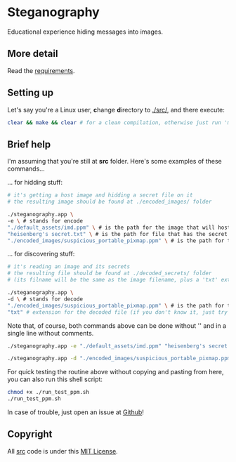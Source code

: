 # Steganography
Educational experience hiding messages into images.

## More detail
Read the [requirements](./docs/proposta_ufrn_bti_itp_2017_1.pdf).

## Setting up
Let's say you're a Linux user, **c**hange **d**irectory to [./src/](./src/), and there execute:

```sh
clear && make && clear # for a clean compilation, otherwise just run 'make'
```

## Brief help
I'm assuming that you're still at **src** folder. Here's some examples of these commands...

... for hidding stuff:

```sh
# it's getting a host image and hidding a secret file on it
# the resulting image should be found at ./encoded_images/ folder

./steganography.app \
-e \ # stands for encode
"./default_assets/imd.ppm" \ # is the path for the image that will host the secret data
"heisenberg's secret.txt" \ # is the path for file that has the secret data
"./encoded_images/suspicious_portable_pixmap.ppm" \ # is the path for the resulting file
```

... for discovering stuff:

```sh
# it's reading an image and its secrets
# the resulting file should be found at ./decoded_secrets/ folder
# (its filname will be the same as the image filename, plus a 'txt' extension in this case)

./steganography.app \ 
-d \ # stands for decode
"./encoded_images/suspicious_portable_pixmap.ppm" \ # is the path for the image already hosting a secret data
"txt" # extension for the decoded file (if you don't know it, just try 'txt')
```

Note that, of course, both commands above can be done without '\' and in a single line without comments.

```sh
./steganography.app -e "./default_assets/imd.ppm" "heisenberg's secret.txt" "./encoded_images/suspicious_portable_pixmap.ppm"
```

```sh
./steganography.app -d "./encoded_images/suspicious_portable_pixmap.ppm" "txt"
```

For quick testing the routine above without copying and pasting from here, you can also run this shell script:
```sh
chmod +x ./run_test_ppm.sh
./run_test_ppm.sh
```

In case of trouble, just open an issue at [Github](https://github.com/Mazuh/Steganography)!

## Copyright
All [src](./src/) code is under this [MIT License](./LICENSE).

